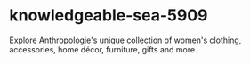 # knowledgeable-sea-5909
Explore Anthropologie's unique collection of women's clothing, accessories, home décor, furniture, gifts and more.
